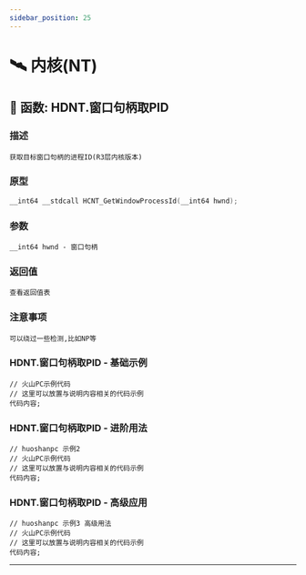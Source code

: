 ```yaml
---
sidebar_position: 25
---
```


# 🛰️ 内核(NT)
## 📌 函数: HDNT.窗口句柄取PID
### 描述
```
获取目标窗口句柄的进程ID(R3层内核版本)
```
### 原型
```cpp
__int64 __stdcall HCNT_GetWindowProcessId(__int64 hwnd);
```
### 参数
```
__int64 hwnd - 窗口句柄
```
### 返回值
```
查看返回值表
```
### 注意事项
```
可以绕过一些检测,比如NP等
```
### HDNT.窗口句柄取PID - 基础示例
```huoshan
// 火山PC示例代码
// 这里可以放置与说明内容相关的代码示例
代码内容;
```
### HDNT.窗口句柄取PID - 进阶用法
```huoshan
// huoshanpc 示例2
// 火山PC示例代码
// 这里可以放置与说明内容相关的代码示例
代码内容;
```
### HDNT.窗口句柄取PID - 高级应用
```huoshan
// huoshanpc 示例3 高级用法
// 火山PC示例代码
// 这里可以放置与说明内容相关的代码示例
代码内容;
```

---
